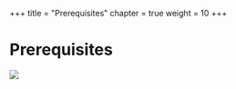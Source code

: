 +++
title = "Prerequisites"
chapter = true
weight = 10
+++

# Prerequisites


![](/images/02Prerequisites.png)